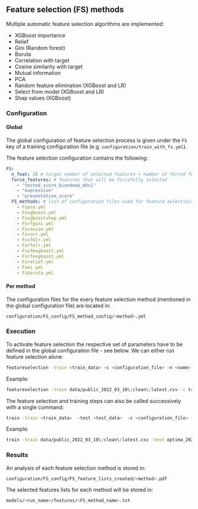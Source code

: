 ## Feature selection (FS) methods

Multiple automatic feature selection algorithms are implemented:

- XGBoost importance
- Relief
- Gini (Random forest)
- Boruta
- Correlation with target
- Cosine similarity with target
- Mutual information
- PCA
- Random feature elimination (XGBoost and LR)
- Select from model (XGBoost and LR)
- Shap values (XGBoost)

### Configuration

#### Global

The global configuration of feature selection process is given under the `FS` key of a training
configuration file (e.g. `configuration/train_with_fs.yml`).

The feature selection configuration contains the following:

```yaml
FS:
  n_feat: 20 # target number of selected features + number of forced features
  force_features: # features that will be forcefully selected
    - "tested_score_biondeep_mhci"
    - "expression"
    - "presentation_score"
  FS_methods: # list of configuration files used for feature selections
    - Fspca.yml
    - Fsxgboost.yml
    - Fsxgboostshap.yml
    - Fsrfgini.yml
    - Fscossim.yml
    - Fscorr.yml
    - Fssfmlr.yml
    - Fsrfelr.yml
    - Fssfmxgboost.yml
    - Fsrfexgboost.yml
    - Fsrelief.yml
    - Fsmi.yml
    - Fsboruta.yml
```

#### Per method

The configuration files for the every feature selection method (mentioned in the global
configuration file) are located in:

```bash
configuration/FS_config/FS_method_config/<method>.yml
```

### Execution

To activate feature selection the respective set of parameters have to be defined in the global
configuration file - see below. We can either run feature selection alone:

```bash
featureselection -train <train_data> -c <configuration_file> -n <name>
```

Example:

```bash
featureselection -train data/public_2022_03_10\:clean\:latest.csv -c train_with_fs.yml -n  test_FS
```

The feature selection and training steps can also be called successively with a single command:

```bash
train -train <train_data>  -test <test_data>  -c <configuration_file> -n  <run_name>
```

Example:

```bash
train -train data/public_2022_03_10\:clean\:latest.csv -test optima_2022_03_10\:latest\:floats.csv -c train_with_fs.yml -n  test_FS_train
```

### Results

An analysis of each feature selection method is stored in:

```bash
configuration/FS_config/FS_feature_lists_created/<method>.pdf
```

The selected features lists for each method will be stored in:

```bash
models/<run_name>/features/<FS_method_name>.txt
```

